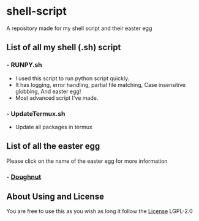 # shell-script
A repository made for my shell script and their easter egg

## List of all my shell (.sh) script

### - RUNPY.sh
  - I used this script to run python script quickly.
  - It has logging, error handling, partial file matching, Case insensitive globbing, And easter egg!
  - Most advanced script I've made.

### - UpdateTermux.sh
  - Update all packages in termux

## List of all the easter egg
Please click on the name of the easter egg for more information

### - [Doughnut](https://github.com/Zears14/shell-script/blob/main/script/egg/Easter_Egg.md#doughnut)

## About Using and License
You are free to use this as you wish as long it follow the [License](https://github.com/Zears14/shell-script/blob/main/LICENSE) LGPL-2.0


